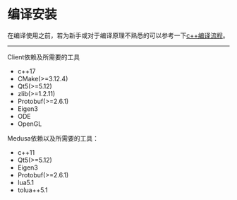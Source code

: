 # 编译安装

在编译使用之前，若为新手或对于编译原理不熟悉的可以参考一下[c++编译流程](cpp_compile)。

---

Client依赖及所需要的工具

* c++17
* CMake(>=3.12.4)
* Qt5(>=5.12)
* zlib(>=1.2.11)
* Protobuf(>=2.6.1)
* Eigen3
* ODE
* OpenGL

Medusa依赖以及所需要的工具：

* c++11
* Qt5(>=5.12)
* Eigen3
* Protobuf(>=2.6.1)
* lua5.1
* tolua++5.1



